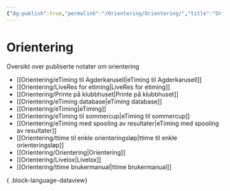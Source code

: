 ```yaml
---
{"dg-publish":true,"permalink":"/Orientering/Orientering/","title":"Orientering"}
---
```



# Orientering

Oversikt over publiserte notater om orientering
- [[Orientering/eTiming til Agderkarusell\|eTiming til Agderkarusell]]
- [[Orientering/LiveRes for etiming\|LiveRes for etiming]]
- [[Orientering/Printe på klubbhuset\|Printe på klubbhuset]]
- [[Orientering/eTiming database\|eTiming database]]
- [[Orientering/eTiming\|eTiming]]
- [[Orientering/eTiming til sommercup\|eTiming til sommercup]]
- [[Orientering/eTiming med spooling av resultater\|eTiming med spooling av resultater]]
- [[Orientering/ttime til enkle orienteringsløp\|ttime til enkle orienteringsløp]]
- [[Orientering/Orientering\|Orientering]]
- [[Orientering/Livelox\|Livelox]]
- [[Orientering/ttime brukermanual\|ttime brukermanual]]

{ .block-language-dataview}